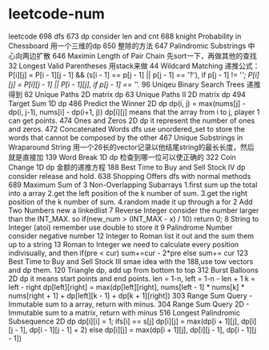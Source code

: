 # leetcode-num
leetcode
698 dfs
673 dp consider len and cnt
688 knight Probability in Chessboard 用一个三维的dp
650 整除的方法
647 Palindromic Substrings 中心向两边扩散
646 Maximin Length of Pair Chain 先sort一下，再做其他的查找
32 Longest Valid Parentheses 用stack来做
44 Wildcard Matching 递推公式：
    P[i][j] = P[i - 1][j - 1] && (s[i - 1] == p[j - 1] || p[j - 1] == '?'), if p[j - 1] != '*';
    P[i][j] = P[i][j - 1] || P[i - 1][j], if p[j - 1] == '*'.
96 Uniqeu Binary Search Trees 递推得到
62 Unique Paths 2D matrix dp
63 Unique Paths II 2D matrix dp
494 Target Sum 1D dp
486 Predict the Winner 2D dp dp(i, j) = max(nums[j] - dp(i, j-1), nums[i] - dp(i+1, j))
    dp[i][j] means that the array from i to j, player 1 can get points.
474 Ones and Zeros 2D dp it represent the number of ones and zeros.
472 Concatenated Words dfs use unordered_set to store the words that cannot be composed by the other
467 Unique Substrings in Wraparound String 用一个26长的vector记录以他结尾string的最长长度，然后就是直接加
139 Word Break 1D dp 检查到哪一位可以使正确的
322 Coin Change 1D dp 金额的递推方程
188 Best Time to Buy and Sell Stock IV dp consider release and hold.
638 Shopping Offers dfs with normal methods
689 Maximum Sum of 3 Non-Overlapping Subarrays
    1.first sum up the total into a array
    2.get the left position of the k number of sum.
    3.get the right position of the k number of sum.
    4.random made it up through a for
2 Add Two Numbers new a linkedlist
7 Reverse Integer consider the number larger than the INT_MAX. so if(new_num > (INT_MAX - x) / 10) return 0;
8 String to Integer (atoi) remember use double to store it
9 Palindrome Number consider negative number
12 Integer to Roman list it out and the sum them up to a string
13 Roman to Integer we need to calculate every position indivisually, and then if(pre < cur) sum+=cur - 2*pre else sum+= cur
123 Best Time to Buy and Sell Stock III smae idea with the 188,use tow vectors and dp them.
120 Triangle dp, add up from bottom to top
312 Burst Balloons 2D dp it means start points and end points. len = 1-n, left = 1-n - len + 1 k = left - right
    dp[left][right] = max(dp[left][right], nums[left - 1] * nums[k] * nums[right + 1] + dp[left][k - 1] + dp[k + 1][right])
303 Range Sum Query - Immutable sum to a array, return with minus.
304 Range Sum Query 2D - Immutable sum to a matrix, return with minus
516 Longest Palindromic Subsequence 2D dp dp[i][i] = 1; ifs[i] == s[j] dp[i][j] = max(dp[i + 1][j], dp[i][j - 1], dp[i - 1][j - 1] + 2)
    else dp[i][j] = max(dp[i + 1][j], dp[i][j - 1], dp[i - 1][j - 1])
